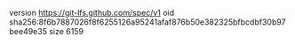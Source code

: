 version https://git-lfs.github.com/spec/v1
oid sha256:8f6b7887026f8f6255126a95241afaf876b50e382325bfbcdbf30b97bee49e35
size 6159
